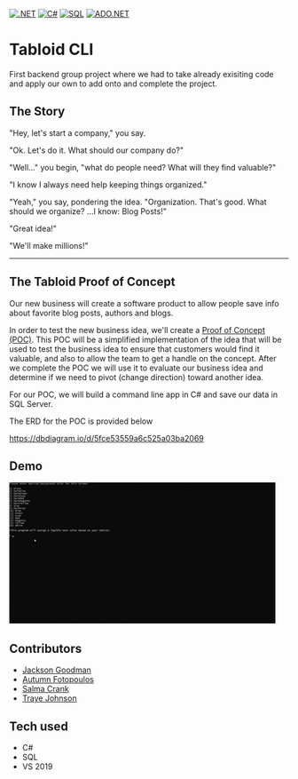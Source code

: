 
[![.NET](https://img.shields.io/badge/.NET-5C2D91.svg?style=for-the-badge&logo=dot-net&logoColor=white)](#)
[![C#](https://img.shields.io/badge/c%23-006400.svg?style=for-the-badge&logo=c-sharp&logoColor=white)](#)
[![SQL](https://img.shields.io/badge/SQL-CC2927.svg?style=for-the-badge&logo=microsoft-sql-server&logoColor=white)](#)
[![ADO.NET](https://img.shields.io/badge/ADO.NET-8b0000.svg?style=for-the-badge&logo=visual-studio&logoColor=white)](#)
# Tabloid CLI

First backend group project where we had to take already exisiting code and apply our own to add onto and complete the project.

## The Story

"Hey, let's start a company," you say.

"Ok. Let's do it. What should our company do?"

"Well..." you begin, "what do people need? What will they find valuable?"

"I know I always need help keeping things organized."

"Yeah," you say, pondering the idea. "Organization. That's good. What should we organize? ...I know: Blog Posts!"

"Great idea!"

"We'll make millions!"

---

## The Tabloid Proof of Concept

Our new business will create a software product to allow people save info about favorite blog posts, authors and blogs.

In order to test the new business idea, we'll create a [Proof of Concept (POC)](https://en.wikipedia.org/wiki/Proof_of_concept#Software_development). This POC will be a simplified implementation of the idea that will be used to test the business idea to ensure that customers would find it valuable, and also to allow the team to get a handle on the concept. After we complete the POC we will use it to evaluate our business idea and determine if we need to pivot (change direction) toward another idea.

For our POC, we will build a command line app in C# and save our data in SQL Server.

The ERD for the POC is provided below

https://dbdiagram.io/d/5fce53559a6c525a03ba2069

## Demo

![](/Animated%20GIF-downsized%20(1).gif)

## Contributors

- [Jackson Goodman](https://github.com/jacksonrgoodman)
- [Autumn Fotopoulos](https://github.com/AutumnFoto)
- [Salma Crank](https://github.com/srcrank)
- [Traye Johnson](https://github.com/archeni)

## Tech used

- C#
- SQL
- VS 2019
